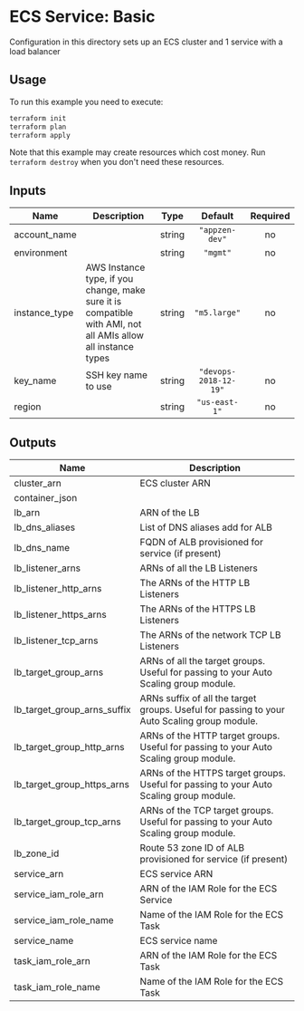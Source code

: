 # ECS Service: Basic

Configuration in this directory sets up an ECS cluster and 1 service with a load balancer

## Usage

To run this example you need to execute:

```bash
terraform init
terraform plan
terraform apply
```

Note that this example may create resources which cost money. Run `terraform destroy` when you don't need these resources.

<!-- BEGINNING OF PRE-COMMIT-TERRAFORM DOCS HOOK -->
## Inputs

| Name | Description | Type | Default | Required |
|------|-------------|:----:|:-----:|:-----:|
| account\_name |  | string | `"appzen-dev"` | no |
| environment |  | string | `"mgmt"` | no |
| instance\_type | AWS Instance type, if you change, make sure it is compatible with AMI, not all AMIs allow all instance types | string | `"m5.large"` | no |
| key\_name | SSH key name to use | string | `"devops-2018-12-19"` | no |
| region |  | string | `"us-east-1"` | no |

## Outputs

| Name | Description |
|------|-------------|
| cluster\_arn | ECS cluster ARN |
| container\_json |  |
| lb\_arn | ARN of the LB |
| lb\_dns\_aliases | List of DNS aliases add for ALB |
| lb\_dns\_name | FQDN of ALB provisioned for service (if present) |
| lb\_listener\_arns | ARNs of all the LB Listeners |
| lb\_listener\_http\_arns | The ARNs of the HTTP LB Listeners |
| lb\_listener\_https\_arns | The ARNs of the HTTPS LB Listeners |
| lb\_listener\_tcp\_arns | The ARNs of the network TCP LB Listeners |
| lb\_target\_group\_arns | ARNs of all the target groups. Useful for passing to your Auto Scaling group module. |
| lb\_target\_group\_arns\_suffix | ARNs suffix of all the target groups. Useful for passing to your Auto Scaling group module. |
| lb\_target\_group\_http\_arns | ARNs of the HTTP target groups. Useful for passing to your Auto Scaling group module. |
| lb\_target\_group\_https\_arns | ARNs of the HTTPS target groups. Useful for passing to your Auto Scaling group module. |
| lb\_target\_group\_tcp\_arns | ARNs of the TCP target groups. Useful for passing to your Auto Scaling group module. |
| lb\_zone\_id | Route 53 zone ID of ALB provisioned for service (if present) |
| service\_arn | ECS service ARN |
| service\_iam\_role\_arn | ARN of the IAM Role for the ECS Service |
| service\_iam\_role\_name | Name of the IAM Role for the ECS Task |
| service\_name | ECS service name |
| task\_iam\_role\_arn | ARN of the IAM Role for the ECS Task |
| task\_iam\_role\_name | Name of the IAM Role for the ECS Task |

<!-- END OF PRE-COMMIT-TERRAFORM DOCS HOOK -->
